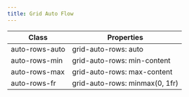 ```yaml
---
title: Grid Auto Flow
---
```


| Class       | Properties               |
| ----------- | ------------------------ |
| auto-rows-auto | grid-auto-rows: auto |
| auto-rows-min | grid-auto-rows: min-content |
| auto-rows-max | grid-auto-rows: max-content |
| auto-rows-fr | grid-auto-rows: minmax(0, 1fr) |